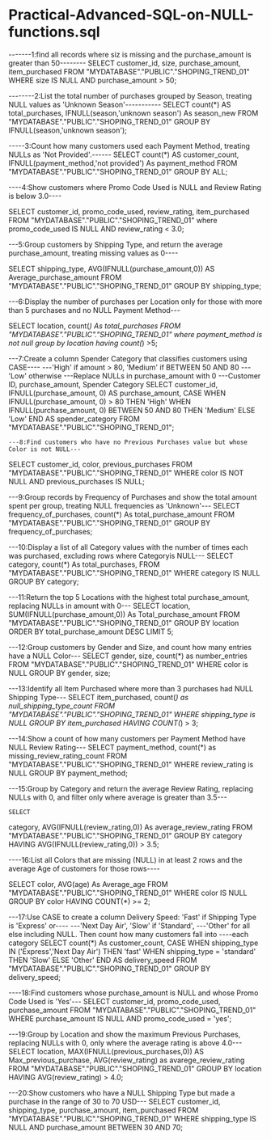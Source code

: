 # Practical-Advanced-SQL-on-NULL-functions.sql
-------1:find all records where siz is missing and the purchase_amount is greater than 50--------
SELECT
  customer_id,
  size,
  purchase_amount,
  item_purchased
FROM
  "MYDATABASE"."PUBLIC"."SHOPING_TREND_01"
WHERE size IS NULL
AND purchase_amount > 50;

--------2:List the total number of purchases grouped by Season, treating NULL values as 'Unknown Season'-----------
SELECT
count(*) AS total_purchases,
IFNULL(season,'unknown season') As season_new
FROM
  "MYDATABASE"."PUBLIC"."SHOPING_TREND_01"
  GROUP BY IFNULL(season,'unknown season');
  
-----3:Count how many customers used each Payment Method, treating NULLs as 'Not Provided'.------
 SELECT
count(*) AS customer_count,
IFNULL(payment_method,'not provided') As payment_method
FROM
  "MYDATABASE"."PUBLIC"."SHOPING_TREND_01"
  GROUP BY ALL;

----4:Show customers where Promo Code Used is NULL and Review Rating is below 3.0---- 

SELECT
customer_id,
promo_code_used,
review_rating,
item_purchased
FROM
  "MYDATABASE"."PUBLIC"."SHOPING_TREND_01"
where promo_code_used IS NULL 
AND review_rating < 3.0;

---5:Group customers by Shipping Type, and return the average purchase_amount, treating missing values as 0----

SELECT
shipping_type,
AVG(IFNULL(purchase_amount,0)) AS Average_purchase_amount
FROM
  "MYDATABASE"."PUBLIC"."SHOPING_TREND_01"
GROUP BY shipping_type;
  
---6:Display the number of purchases per Location only for those with more than 5 purchases and no NULL Payment Method--- 

SELECT
location,
count(*) As total_purchases
FROM
  "MYDATABASE"."PUBLIC"."SHOPING_TREND_01"
where payment_method is not null
group by location
having count(*) >5;

---7:Create a column Spender Category that classifies customers using CASE----
---'High' if amount > 80, 'Medium' if BETWEEN 50 AND 80
---'Low' otherwise
---Replace NULLs in purchase_amount with 0
---Customer ID, purchase_amount, Spender Category
 SELECT
    customer_id,
    IFNULL(purchase_amount, 0) AS purchase_amount,
    CASE
        WHEN IFNULL(purchase_amount, 0) > 80 THEN 'High'
        WHEN IFNULL(purchase_amount, 0) BETWEEN 50 AND 80 THEN 'Medium'
        ELSE 'Low'
    END AS spender_category
FROM
    "MYDATABASE"."PUBLIC"."SHOPING_TREND_01";
    

    ---8:Find customers who have no Previous Purchases value but whose Color is not NULL---
SELECT
customer_id,
color,
previous_purchases
FROM
  "MYDATABASE"."PUBLIC"."SHOPING_TREND_01"
 WHERE color IS NOT NULL
 AND previous_purchases IS NULL;

 ---9:Group records by Frequency of Purchases and show the total amount spent per group, treating NULL frequencies as 'Unknown'---
 SELECT
 frequency_of_purchases,
 count(*) As total_purchase_amount
FROM
  "MYDATABASE"."PUBLIC"."SHOPING_TREND_01"
  GROUP BY frequency_of_purchases;

---10:Display a list of all Category values with the number of times each was purchased, excluding rows where Categoryis NULL---
 SELECT
 category,
 count(*) As total_purchases,
FROM
  "MYDATABASE"."PUBLIC"."SHOPING_TREND_01"
  WHERE category IS NULL
  GROUP BY category;

  ---11:Return the top 5 Locations with the highest total purchase_amount, replacing NULLs in amount with 0---
SELECT
 location,
 SUM(IFNULL(purchase_amount,0)) As Total_purchase_amount
FROM
  "MYDATABASE"."PUBLIC"."SHOPING_TREND_01"
  GROUP BY
    location
  ORDER BY
      total_purchase_amount
  DESC LIMIT 5;

  ---12:Group customers by Gender and Size, and count how many entries have a NULL Color---
   SELECT
   gender,
   size,
   count(*) as number_entries
FROM
  "MYDATABASE"."PUBLIC"."SHOPING_TREND_01"
  WHERE color is NULL
  GROUP BY
    gender,
    size;

---13:Identify all Item Purchased where more than 3 purchases had NULL Shipping Type---
 SELECT
   item_purchased,
   count(*) as null_shipping_type_count
FROM
  "MYDATABASE"."PUBLIC"."SHOPING_TREND_01"
  WHERE shipping_type is NULL
  GROUP BY
   item_purchased
   HAVING COUNT(*) > 3;

---14:Show a count of how many customers per Payment Method have NULL Review Rating---
 SELECT
   payment_method,
   count(*) as missing_review_rating_count
FROM
  "MYDATABASE"."PUBLIC"."SHOPING_TREND_01"
  WHERE review_rating is NULL
  GROUP BY
   payment_method;

 ---15:Group by Category and return the average Review Rating, replacing NULLs with 0, and filter only where average is greater than 3.5---

    SELECT
   category,
   AVG(IFNULL(review_rating,0)) As average_review_rating
FROM
  "MYDATABASE"."PUBLIC"."SHOPING_TREND_01"
  GROUP BY
   category
   HAVING AVG(IFNULL(review_rating,0)) > 3.5;

----16:List all Colors that are missing (NULL) in at least 2 rows and the average Age of customers for those rows----

SELECT
    color,
    AVG(age) As Average_age
FROM
  "MYDATABASE"."PUBLIC"."SHOPING_TREND_01"
WHERE color IS NULL
GROUP BY
   color
 HAVING COUNT(*) >= 2;

 ---17:Use CASE to create a column Delivery Speed: 'Fast' if Shipping Type is 'Express' or----
 ---'Next Day Air', 'Slow' if 'Standard',
 ---'Other' for all else including NULL. Then count how many customers fall into
 ----each category
 SELECT
    count(*) As customer_count,
    CASE
    WHEN shipping_type IN ('Express','Next Day Air') THEN 'fast'
    WHEN shipping_type = 'standard' THEN 'Slow'
    ELSE 'Other'
    END AS delivery_speed
FROM
  "MYDATABASE"."PUBLIC"."SHOPING_TREND_01"
GROUP BY
 delivery_speed;

 
 ----18:Find customers whose purchase_amount is NULL and whose Promo Code Used is 'Yes'--- 
 SELECT
  customer_id,
  promo_code_used,
  purchase_amount
FROM
  "MYDATABASE"."PUBLIC"."SHOPING_TREND_01"
WHERE purchase_amount IS NULL
AND promo_code_used = 'yes';

---19:Group by Location and show the maximum Previous Purchases, replacing NULLs with 0, only where the average rating is above 4.0---
 SELECT
  location,
  MAX(IFNULL(previous_purchases,0)) AS Max_previous_purchase,
  AVG(review_rating) as avarege_review_rating
FROM
  "MYDATABASE"."PUBLIC"."SHOPING_TREND_01"
GROUP BY location
HAVING AVG(review_rating) > 4.0;

---20:Show customers who have a NULL Shipping Type but made a purchase in the range of 30 to 70 USD---
SELECT
  customer_id,
  shipping_type,
  purchase_amount,
  item_purchased
FROM
  "MYDATABASE"."PUBLIC"."SHOPING_TREND_01"
WHERE shipping_type IS NULL
AND purchase_amount BETWEEN 30 AND 70;
